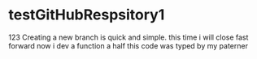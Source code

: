 # testGitHubRespsitory1
123
Creating a new branch is quick and simple.
this time i will close fast forward
now i dev a function a half
this code was typed by my paterner